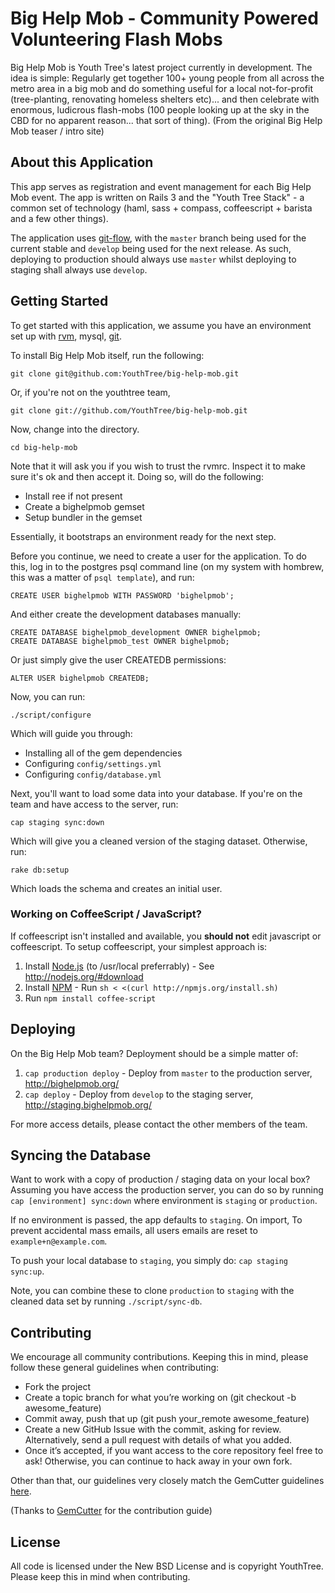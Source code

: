 # Big Help Mob - Community Powered Volunteering Flash Mobs

Big Help Mob is Youth Tree's latest project currently in development. The idea is simple: Regularly get together 100+ young people from all across the metro area in a big mob and do something useful for a local not-for-profit (tree-planting, renovating homeless shelters etc)... and then celebrate with enormous, ludicrous flash-mobs (100 people looking up at the sky in the CBD for no apparent reason... that sort of thing). (From the original Big Help Mob teaser / intro site)

## About this Application

This app serves as registration and event management for each Big Help Mob event. The app is written on Rails 3 and the "Youth Tree Stack" - a common set of technology (haml, sass + compass, coffeescript + barista and a few other things).

The application uses [git-flow](http://github.com/nvie/gitflow), with the `master` branch being used for the current stable
and `develop` being used for the next release. As such, deploying to production should
always use `master` whilst deploying to staging shall always use `develop`.

## Getting Started

To get started with this application, we assume you have an environment set up with
[rvm](http://rvm.beginrescueend.com/), mysql, [git](http://git-scm.org/).

To install Big Help Mob itself, run the following:

    git clone git@github.com:YouthTree/big-help-mob.git

Or, if you're not on the youthtree team,

    git clone git://github.com/YouthTree/big-help-mob.git

Now, change into the directory.

    cd big-help-mob

Note that it will ask you if you wish to trust the rvmrc.
Inspect it to make sure it's ok and then accept it. Doing so, will do the following:

* Install ree if not present
* Create a bighelpmob gemset
* Setup bundler in the gemset

Essentially, it bootstraps an environment ready for the next step.

Before you continue, we need to create a user for the application. To do
this, log in to the postgres psql command line (on my system with hombrew, this was a matter
of `psql template`), and run:

    CREATE USER bighelpmob WITH PASSWORD 'bighelpmob';

And either create the development databases manually:

    CREATE DATABASE bighelpmob_development OWNER bighelpmob;
    CREATE DATABASE bighelpmob_test OWNER bighelpmob;

Or just simply give the user CREATEDB permissions:

    ALTER USER bighelpmob CREATEDB;

Now, you can run:

    ./script/configure

Which will guide you through:

* Installing all of the gem dependencies
* Configuring `config/settings.yml`
* Configuring `config/database.yml`

Next, you'll want to load some data into your database. If you're on the team
and have access to the server, run:

    cap staging sync:down
    
Which will give you a cleaned version of the staging dataset. Otherwise, run:

    rake db:setup
    
Which loads the schema and creates an initial user.

### Working on CoffeeScript / JavaScript?

If coffeescript isn't installed and available, you **should not** edit javascript or
coffeescript. To setup coffeescript, your simplest approach is:

1. Install [Node.js](http://nodejs.org/) (to /usr/local preferrably) - See http://nodejs.org/#download
2. Install [NPM](http://github.com/isaacs/npm) - Run `sh < <(curl http://npmjs.org/install.sh)`
3. Run `npm install coffee-script`

## Deploying

On the Big Help Mob team? Deployment should be a simple matter of:

1. `cap production deploy` - Deploy from `master` to the production server, http://bighelpmob.org/
2. `cap deploy` - Deploy from `develop` to the staging server, http://staging.bighelpmob.org/

For more access details, please contact the other members of the team.

## Syncing the Database

Want to work with a copy of production / staging data on your local box?
Assuming you have access the production server, you can do so by running
`cap [environment] sync:down` where environment is `staging` or `production`.

If no environment is passed, the app defaults to `staging`. On import,
To prevent accidental mass emails, all users emails are reset to `example+n@example.com`.

To push your local database to `staging`, you simply do: `cap staging sync:up`.

Note, you can combine these to clone `production` to `staging` with the cleaned
data set by running `./script/sync-db`.

## Contributing

We encourage all community contributions. Keeping this in mind, please follow these general guidelines when contributing:

* Fork the project
* Create a topic branch for what you’re working on (git checkout -b awesome_feature)
* Commit away, push that up (git push your\_remote awesome\_feature)
* Create a new GitHub Issue with the commit, asking for review. Alternatively, send a pull request with details of what you added.
* Once it’s accepted, if you want access to the core repository feel free to ask! Otherwise, you can continue to hack away in your own fork.

Other than that, our guidelines very closely match the GemCutter guidelines [here](http://wiki.github.com/qrush/gemcutter/contribution-guidelines).

(Thanks to [GemCutter](http://wiki.github.com/qrush/gemcutter/) for the contribution guide)

## License

All code is licensed under the New BSD License and is copyright YouthTree. Please keep this
in mind when contributing.
